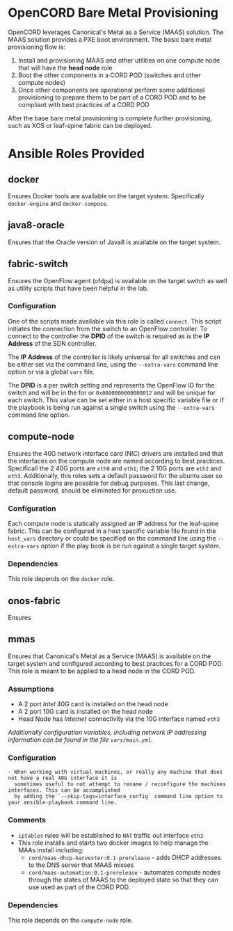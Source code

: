 # OpenCORD Bare Metal Provisioning

OpenCORD leverages Canonical's Metal as a Service (MAAS) solution. The MAAS solution provides a PXE boot environment. The basic
bare metal provisioning flow is:
   1. Install and provisioning MAAS and other utilities on one compute node that will have the **head node** role
   1. Boot the other components in a CORD POD (switches and other compute nodes)
   1. Once other components are operational perform some additional provisioning to prepare them to be part of a CORD POD and
      to be compliant with best practices of a CORD POD

After the base bare metal provisioning is complete further provisioning, such as XOS or leaf-spine fabric can be deployed.

# Ansible Roles Provided

## docker

Ensures Docker tools are available on the target system. Specifically `docker-engine` and `docker-compose`.

## java8-oracle

Ensures that the Oracle version of Java8 is available on the target system.

## fabric-switch

Ensures the OpenFlow agent (ofdpa) is available on the target switch as well as utility scripts that have been
helpful in the lab.

### Configuration

One of the scripts made available via this role is called `connect`. This script initiates the connection from
the switch to an OpenFlow controller. To connect to the controller the **DPID** of the switch is required as is
the **IP Address** of the SDN controller.

The **IP Address** of the controller is likely universal for all switches and can be either set via the command
line, using the `--extra-vars` command line option or via a global `vars` file.

The **DPID** is a per switch setting and represents the OpenFlow ID for the switch and will be in the for or
`0x0000000000000012` and will be unique for each switch. This value can be set either in a host specific variable
file or if the playbook is being run against a single switch using the `--extra-vars` command line option.

## compute-node

Ensures the 40G network interface card (NIC) drivers are installed and that the interfaces on the compute node are
named according to best practices. Specificall the 2 40G ports are `eth0` and `eth1`; the 2 10G ports are `eth2` and
`eth3`. Additionally, this roles sets a default password for the ubuntu user so that console logins are possible
for debug purposes. This last change, default password, should be eliminated for proxuction use.

### Configuration

Each compute node is statically assigned an IP address for the leaf-spine fabric. This can be configured
in a host specific variable file found in the `host_vars` directory or could be specified on the command line
using the `--extra-vars` option if the play book is be run against a single target system.

### Dependencies

This role depends on the `docker` role.

## onos-fabric

Ensures

## mmas

Ensures that Canonical's Metal as a Service (MAAS) is available on the target system and configured according to
best practices for a CORD POD. This role is meant to be applied to a head node in the CORD POD.

### Assumptions

   - A 2 port _Intel_ 40G card is installed on the head node
   - A 2 port 10G card is installed on the head node
   - Head Node has _Internet_ connectivity via the 10G interface named `eth3`

   _Additionally configuration variables, including network IP addressing information can be found in 
   the file `vars/main.yml`._

### Configuration

    - When working with virtual machines, or really any machine that does not have a real 40G interface it is
      sometimes useful to not attempt to rename / reconfigure the machines interfaces. This can be accomplished
      by adding the `--skip-tags=interface_config` command line option to your ansible-playbook command line.

### Comments

   - `iptables` rules will be established to `NAT` traffic out interface `eth3`
   - This role installs and starts two docker images to help manage the MAAs install including:
      - `cord/maas-dhcp-harvester:0.1-prerelease` - adds DHCP addresses to the DNS server that MAAS misses
      - `cord/maas-automation:0.1-prerelease` - automates compute nodes through the states of MAAS to the
         deployed state so that they can use used as part of the CORD POD.

### Dependencies

This role depends on the `compute-node` role.
